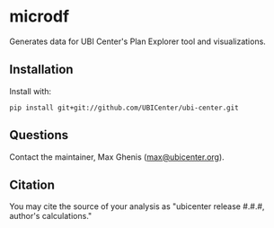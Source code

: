 # microdf
Generates data for UBI Center's Plan Explorer tool and visualizations.

## Installation
Install with:

    pip install git+git://github.com/UBICenter/ubi-center.git

## Questions
Contact the maintainer, Max Ghenis (max@ubicenter.org).

## Citation
You may cite the source of your analysis as "ubicenter release #.#.#, author's calculations."
